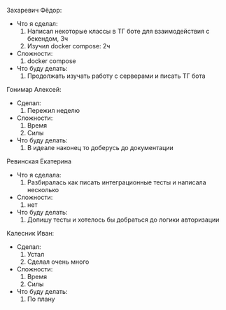 Захаревич Фёдор:
- Что я сделал:
  1) Написал некоторые классы в ТГ боте для взаимодействия с бекендом, 3ч
  2) Изучил docker compose: 2ч
- Сложности:
  1) docker compose
- Что буду делать:
  1) Продолжать изучать работу с серверами и писать ТГ бота

Гонимар Алексей:
- Сделал:
  1) Пережил неделю
- Сложности:
  1) Время
  2) Силы
- Что буду делать:
  1) В идеале наконец то доберусь до документации

Ревинская Екатерина
- Что я сделала:
  1) Разбиралась как писать интеграционные тесты и написала несколько
- Сложности:
  1) нет
- Что буду делать:
  1) Допишу тесты и хотелось бы добраться до логики авторизации 

Калесник Иван:
- Сделал:
  1) Устал
  2) Сделал очень много
- Сложности:
  1) Время
  2) Силы
- Что буду делать:
  1) По плану
